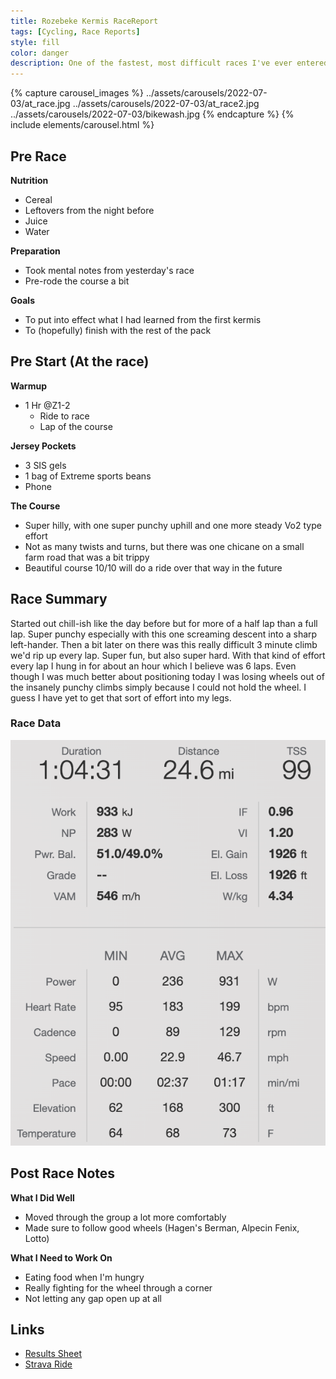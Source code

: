 ```yaml
---
title: Rozebeke Kermis RaceReport
tags: [Cycling, Race Reports]
style: fill
color: danger
description: One of the fastest, most difficult races I've ever entered.
---
```


{% capture carousel_images %}
../assets/carousels/2022-07-03/at_race.jpg
../assets/carousels/2022-07-03/at_race2.jpg
../assets/carousels/2022-07-03/bikewash.jpg
{% endcapture %}
{% include elements/carousel.html %}

## Pre Race

**Nutrition**
- Cereal
- Leftovers from the night before
- Juice
- Water

**Preparation**
- Took mental notes from yesterday's race
- Pre-rode the course a bit

**Goals**
- To put into effect what I had learned from the first kermis
- To (hopefully) finish with the rest of the pack

## Pre Start (At the race)

**Warmup**
- 1 Hr @Z1-2
  - Ride to race
  - Lap of the course

**Jersey Pockets**
- 3 SIS gels
- 1 bag of Extreme sports beans
- Phone

**The Course**
- Super hilly, with one super punchy uphill and one more steady Vo2 type effort
- Not as many twists and turns, but there was one chicane on a small farm road that was a bit trippy
- Beautiful course 10/10 will do a ride over that way in the future

## Race Summary

Started out chill-ish like the day before but for more of a half lap than a full lap. Super punchy especially with this one screaming descent into a sharp left-hander. Then a bit later on there was this really difficult 3 minute climb we'd rip up every lap. Super fun, but also super hard. With that kind of effort every lap I hung in for about an hour which I believe was 6 laps. Even though I was much better about positioning today I was losing wheels out of the insanely punchy climbs simply because I could not hold the wheel. I guess I have yet to get that sort of effort into my legs.

### Race Data

![Race Data]( ../assets/racedata/2022-07-03.png "racedata")

## Post Race Notes

**What I Did Well**
- Moved through the group a lot more comfortably
- Made sure to follow good wheels (Hagen's Berman, Alpecin Fenix, Lotto)

**What I Need to Work On**
- Eating food when I'm hungry
- Really fighting for the wheel through a corner
- Not letting any gap open up at all

## Links

- [Results Sheet](https://cycling.vlaanderen//competitie/uitslagen/detail?date=2022-07-03&key=5352)
- [Strava Ride](https://www.strava.com/activities/7408821052)

